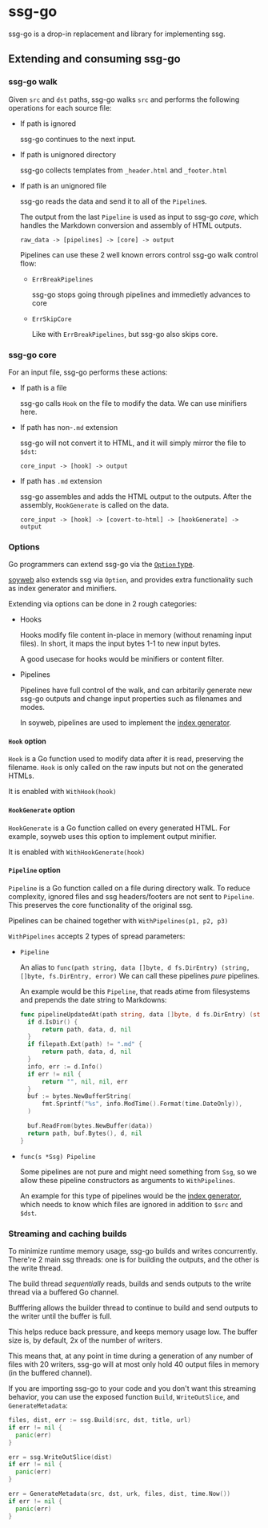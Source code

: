 # ssg-go

ssg-go is a drop-in replacement and library for implementing ssg.

## Extending and consuming ssg-go

### ssg-go walk

Given `src` and `dst` paths, ssg-go walks `src` and performs the
following operations for each source file:

- If path is ignored

  ssg-go continues to the next input.

- If path is unignored directory

  ssg-go collects templates from `_header.html` and `_footer.html`

- If path is an unignored file

  ssg-go reads the data and send it to all of the `Pipeline`s.

  The output from the last `Pipeline` is used as input to ssg-go *core*,
  which handles the Markdown conversion and assembly of HTML outputs.

  ```
  raw_data -> [pipelines] -> [core] -> output
  ```

  Pipelines can use these 2 well known errors control ssg-go walk control flow:

  - `ErrBreakPipelines`

    ssg-go stops going through pipelines and immedietly advances to core

  - `ErrSkipCore`

    Like with `ErrBreakPipelines`, but ssg-go also skips core.

### ssg-go core

For an input file, ssg-go performs these actions:

- If path is a file

  ssg-go calls `Hook` on the file to modify the data.
  We can use minifiers here.

- If path has non-`.md` extension

  ssg-go will not convert it to HTML,
  and it will simply mirror the file to `$dst`:

  ```
  core_input -> [hook] -> output
  ```

- If path has `.md` extension

  ssg-go assembles and adds the HTML output to the outputs.
  After the assembly, `HookGenerate` is called on the data.

  ```
  core_input -> [hook] -> [covert-to-html] -> [hookGenerate] -> output
  ```

### Options

Go programmers can extend ssg-go via the [`Option` type](./options.go).

[soyweb](../soyweb/) also extends ssg via `Option`,
and provides extra functionality such as index generator and minifiers.

Extending via options can be done in 2 rough categories:

- Hooks

  Hooks modify file content in-place in memory (without renaming input files).
  In short, it maps the input bytes 1-1 to new input bytes.

  A good usecase for hooks would be minifiers or content filter.

- Pipelines

  Pipelines have full control of the walk, and can arbitarily generate new
  ssg-go outputs and change input properties such as filenames and modes.

  In soyweb, pipelines are used to implement the [index generator](./index.go).

#### `Hook` option

`Hook` is a Go function used to modify data after it is read,
preserving the filename. `Hook` is only called on the raw inputs
but not on the generated HTMLs.

It is enabled with `WithHook(hook)`

#### `HookGenerate` option

`HookGenerate` is a Go function called on every generated HTML.
For example, soyweb uses this option to implement output minifier.

It is enabled with `WithHookGenerate(hook)`

#### `Pipeline` option

`Pipeline` is a Go function called on a file during directory walk.
To reduce complexity, ignored files and ssg headers/footers are not sent
to `Pipeline`. This preserves the core functionality of the original ssg.

Pipelines can be chained together with `WithPipelines(p1, p2, p3)`

`WithPipelines` accepts 2 types of spread parameters:

- `Pipeline`

  An alias to `func(path string, data []byte, d fs.DirEntry) (string, []byte, fs.DirEntry, error)`
  We can call these pipelines *pure* pipelines.

  An example would be this `Pipeline`, that reads atime from filesystems
  and prepends the date string to Markdowns:

  ```go
  func pipelineUpdatedAt(path string, data []byte, d fs.DirEntry) (string, []byte, fs.DirEntry, error) {
  	if d.IsDir() {
  		return path, data, d, nil
  	}
  	if filepath.Ext(path) != ".md" {
  		return path, data, d, nil
  	}
  	info, err := d.Info()
  	if err != nil {
  		return "", nil, nil, err
  	}
  	buf := bytes.NewBufferString(
  		fmt.Sprintf("%s", info.ModTime().Format(time.DateOnly)),
  	)

  	buf.ReadFrom(bytes.NewBuffer(data))
  	return path, buf.Bytes(), d, nil
  }
  ```

- `func(s *Ssg) Pipeline`

  Some pipelines are not pure and might need something from `Ssg`, so
  we allow these pipeline constructors as arguments to `WithPipelines`.

  An example for this type of pipelines would be the [index generator](./index.go),
  which needs to know which files are ignored in addition to `$src` and `$dst`.

### Streaming and caching builds

To minimize runtime memory usage, ssg-go builds and writes concurrently.
There're 2 main ssg threads: one is for building the outputs,
and the other is the write thread.

The build thread *sequentially* reads, builds and sends outputs
to the write thread via a buffered Go channel.

Bufffering allows the builder thread to continue to build and send outputs
to the writer until the buffer is full.

This helps reduce back pressure, and keeps memory usage low.
The buffer size is, by default, 2x of the number of writers.

This means that, at any point in time during a generation of any number of files
with 20 writers, ssg-go will at most only hold 40 output files
in memory (in the buffered channel).

If you are importing ssg-go to your code and you don't want this
streaming behavior, you can use the exposed function `Build`, `WriteOutSlice`,
and `GenerateMetadata`:

```go
files, dist, err := ssg.Build(src, dst, title, url)
if err != nil {
  panic(err)
}

err = ssg.WriteOutSlice(dist)
if err != nil {
  panic(err)
}

err = GenerateMetadata(src, dst, urk, files, dist, time.Now())
if err != nil {
  panic(err)
}
```

